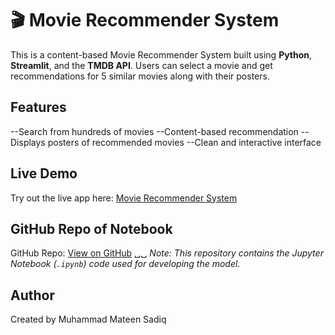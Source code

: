 # 🎬 Movie Recommender System

This is a content-based Movie Recommender System built using **Python**, **Streamlit**, and the **TMDB API**. Users can select a movie and get recommendations for 5 similar movies along with their posters.

## Features

--Search from hundreds of movies
--Content-based recommendation
--Displays posters of recommended movies
--Clean and interactive interface

## Live Demo

Try out the live app here: [Movie Recommender System](https://your-streamlit-link.com)

## GitHub Repo of Notebook

GitHub Repo: [View on GitHub](https://github.com/muhammadmateensadiq/Movie-Recommender-System) ␣␣
*Note: This repository contains the Jupyter Notebook (`.ipynb`) code used for developing the model.*

## Author
Created by Muhammad Mateen Sadiq

